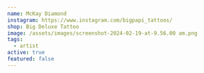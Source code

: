 ```yaml
---
name: McKay Diamond
instagram: https://www.instagram.com/bigpapi_tattoos/
shop: Big Deluxe Tattoo
image: /assets/images/screenshot-2024-02-19-at-9.56.00 am.png
tags:
  - artist
active: true
featured: false
---
```

